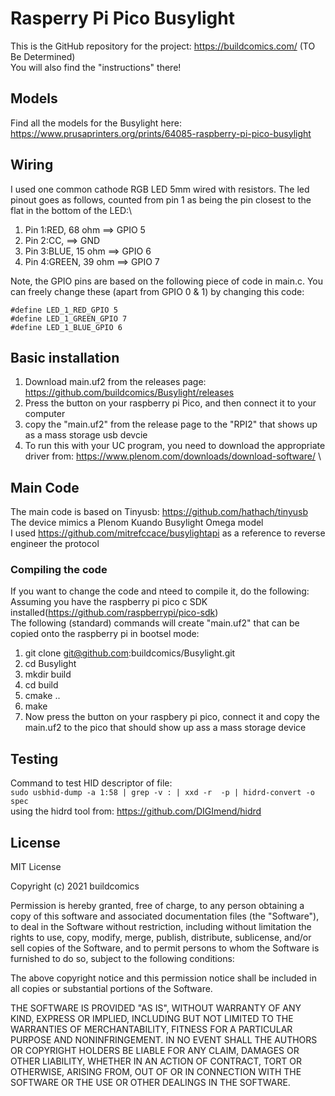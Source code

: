 # Rasperry Pi Pico Busylight
This is the GitHub repository for the project: https://buildcomics.com/ (TO Be Determined) \
You will also find the "instructions"  there!

## Models
Find all the models for the Busylight here: https://www.prusaprinters.org/prints/64085-raspberry-pi-pico-busylight
 
## Wiring
I used one common cathode RGB LED 5mm wired with resistors. The led pinout goes as follows, counted from pin 1 as being the pin closest to the flat in the bottom of the LED:\
1. Pin 1:RED, 68 ohm ==> GPIO 5
2. Pin 2:CC, ==> GND
3. Pin 3:BLUE, 15 ohm ==> GPIO 6
4. Pin 4:GREEN, 39 ohm ==> GPIO 7

Note, the GPIO pins are based on the following piece of code in main.c. You can freely change these (apart from GPIO 0 & 1) by changing this code:
```
#define LED_1_RED_GPIO 5
#define LED_1_GREEN_GPIO 7
#define LED_1_BLUE_GPIO 6
```
## Basic installation
1. Download main.uf2 from the releases page: https://github.com/buildcomics/Busylight/releases
2. Press the button on your raspberry pi Pico, and then connect it to your computer
3. copy the "main.uf2" from the release page to the "RPI2" that shows up as a mass storage usb devcie
4. To run this with your UC program, you need to download the appropriate driver from: https://www.plenom.com/downloads/download-software/ \

## Main Code
The main code is based on Tinyusb: https://github.com/hathach/tinyusb \
The device mimics a Plenom Kuando Busylight Omega model
\
I used https://github.com/mitrefccace/busylightapi as a reference to reverse engineer the protocol

### Compiling the code
If you want to change the code and nteed to compile it, do the following:
Assuming you have the raspberry pi pico c SDK installed(https://github.com/raspberrypi/pico-sdk) \
The following (standard) commands will create "main.uf2" that can be copied onto the raspberry pi in bootsel mode:
1. git clone git@github.com:buildcomics/Busylight.git
2. cd Busylight
3. mkdir build
4. cd build
5. cmake ..
6. make
7. Now press the button on your raspbery pi pico, connect it and copy the main.uf2 to the pico that should show up ass a mass storage device

## Testing
Command to test HID descriptor of file: \
`sudo usbhid-dump -a 1:58 | grep -v : | xxd -r  -p | hidrd-convert -o spec`
\
using the hidrd tool from: https://github.com/DIGImend/hidrd

## License
MIT License

Copyright (c) 2021 buildcomics

Permission is hereby granted, free of charge, to any person obtaining a copy
of this software and associated documentation files (the "Software"), to deal
in the Software without restriction, including without limitation the rights
to use, copy, modify, merge, publish, distribute, sublicense, and/or sell
copies of the Software, and to permit persons to whom the Software is
furnished to do so, subject to the following conditions:

The above copyright notice and this permission notice shall be included in all
copies or substantial portions of the Software.

THE SOFTWARE IS PROVIDED "AS IS", WITHOUT WARRANTY OF ANY KIND, EXPRESS OR
IMPLIED, INCLUDING BUT NOT LIMITED TO THE WARRANTIES OF MERCHANTABILITY,
FITNESS FOR A PARTICULAR PURPOSE AND NONINFRINGEMENT. IN NO EVENT SHALL THE
AUTHORS OR COPYRIGHT HOLDERS BE LIABLE FOR ANY CLAIM, DAMAGES OR OTHER
LIABILITY, WHETHER IN AN ACTION OF CONTRACT, TORT OR OTHERWISE, ARISING FROM,
OUT OF OR IN CONNECTION WITH THE SOFTWARE OR THE USE OR OTHER DEALINGS IN THE
SOFTWARE.
